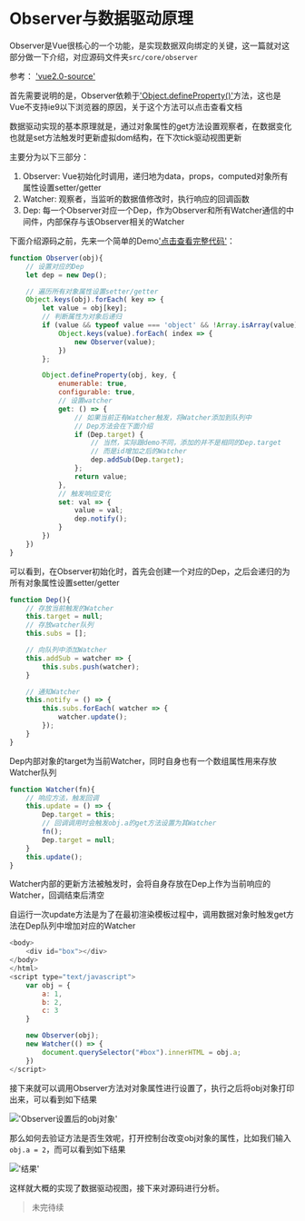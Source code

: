 # Observer与数据驱动原理
Observer是Vue很核心的一个功能，是实现数据双向绑定的关键，这一篇就对这部分做一下介绍，对应源码文件夹`src/core/observer`

参考： ['vue2.0-source'](https://github.com/liutao/vue2.0-source)

首先需要说明的是，Observer依赖于['Object.defineProperty()'](https://developer.mozilla.org/zh-CN/docs/Web/JavaScript/Reference/Global_Objects/Object/defineProperty)方法，这也是Vue不支持ie9以下浏览器的原因，关于这个方法可以点击查看文档

数据驱动实现的基本原理就是，通过对象属性的get方法设置观察者，在数据变化也就是set方法触发时更新虚拟dom结构，在下次tick驱动视图更新

主要分为以下三部分：
1. Observer: Vue初始化时调用，递归地为data，props，computed对象所有属性设置setter/getter
2. Watcher: 观察者，当监听的数据值修改时，执行响应的回调函数
3. Dep: 每一个Observer对应一个Dep，作为Observer和所有Watcher通信的中间件，内部保存与该Observer相关的Watcher

下面介绍源码之前，先来一个简单的Demo['点击查看完整代码'](https://github.com/gitliyu/vue-notes/blob/master/example/observer.html)：

```javascript
function Observer(obj){
    // 设置对应的Dep
    let dep = new Dep();

    // 遍历所有对象属性设置setter/getter
    Object.keys(obj).forEach( key => {
        let value = obj[key];
        // 判断属性为对象后递归
        if (value && typeof value === 'object' && !Array.isArray(value)) {
            Object.keys(value).forEach( index => {
                new Observer(value);
            })
        };

        Object.defineProperty(obj, key, {
            enumerable: true,  
            configurable: true,
            // 设置watcher
            get: () => {
                // 如果当前正有Watcher触发，将Watcher添加到队列中
                // Dep方法会在下面介绍
                if (Dep.target) {
                    // 当然，实际跟demo不同，添加的并不是相同的Dep.target
                    // 而是id增加之后的Watcher
                    dep.addSub(Dep.target);
                };
                return value;
            },
            // 触发响应变化
            set: val => {
                value = val;
                dep.notify();
            }
        })
    })
}
```
可以看到，在Observer初始化时，首先会创建一个对应的Dep，之后会递归的为所有对象属性设置setter/getter

```javascript
function Dep(){
    // 存放当前触发的Watcher
    this.target = null;
    // 存放watcher队列
    this.subs = [];

    // 向队列中添加Watcher
    this.addSub = watcher => {
        this.subs.push(watcher);
    }

    // 通知Watcher
    this.notify = () => {
        this.subs.forEach( watcher => {
            watcher.update();
        });
    }
}
```
Dep内部对象的target为当前Watcher，同时自身也有一个数组属性用来存放Watcher队列

```javascript
function Watcher(fn){
    // 响应方法，触发回调
    this.update = () => {
        Dep.target = this;
        // 回调调用时会触发obj.a的get方法设置为其Watcher
        fn();
        Dep.target = null;
    }
    this.update();
}
```
Watcher内部的更新方法被触发时，会将自身存放在Dep上作为当前响应的Watcher，回调结束后清空

自运行一次update方法是为了在最初渲染模板过程中，调用数据对象时触发get方法在Dep队列中增加对应的Watcher
```javascript
<body>
    <div id="box"></div>		
</body>
</html>
<script type="text/javascript">
    var obj = {
        a: 1,
        b: 2,
        c: 3
    }

    new Observer(obj);
    new Watcher(() => {
        document.querySelector("#box").innerHTML = obj.a;
    })
</script>
```
接下来就可以调用Observer方法对对象属性进行设置了，执行之后将obj对象打印出来，可以看到如下结果

!['Observer设置后的obj对象'](https://github.com/gitliyu/vue-notes/blob/master/images/observer.png)

那么如何去验证方法是否生效呢，打开控制台改变obj对象的属性，比如我们输入`obj.a = 2`，而可以看到如下结果

!['结果'](https://github.com/gitliyu/vue-notes/blob/master/images/observer-result.png)

这样就大概的实现了数据驱动视图，接下来对源码进行分析。

> 未完待续
